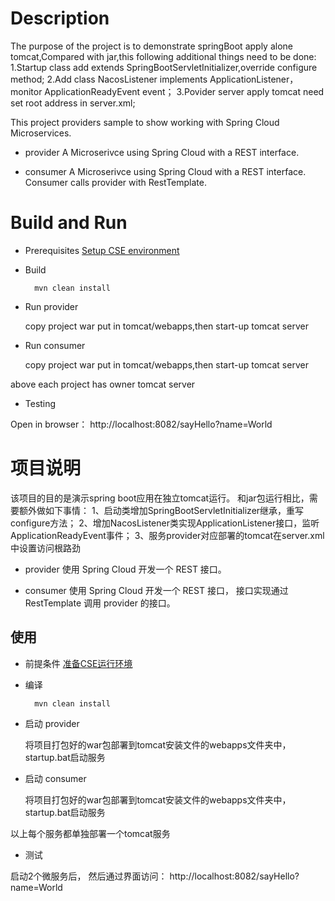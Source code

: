 # Description
The purpose of the project is to demonstrate springBoot apply alone tomcat,Compared with jar,this following additional things need to be done:
1.Startup class add extends SpringBootServletInitializer,override configure method;
2.Add class NacosListener implements ApplicationListener，monitor ApplicationReadyEvent event；
3.Povider server apply tomcat need set root address in server.xml;

This project providers sample to show working with Spring Cloud Microservices. 

* provider
A Microserivce using Spring Cloud with a REST interface.

* consumer
A Microserivce using Spring Cloud with a REST interface. Consumer calls provider with RestTemplate.

# Build and Run

* Prerequisites
[Setup CSE environment](../CSE-ENV.md)

* Build

        mvn clean install

* Run provider

  copy project war put in tomcat/webapps,then start-up tomcat server

* Run consumer

  copy project war put in tomcat/webapps,then start-up tomcat server
  
above each project has owner tomcat server

* Testing

Open in browser： http://localhost:8082/sayHello?name=World

# 项目说明
该项目的目的是演示spring boot应用在独立tomcat运行。 和jar包运行相比，需要额外做如下事情：
1、启动类增加SpringBootServletInitializer继承，重写configure方法；
2、增加NacosListener类实现ApplicationListener接口，监听ApplicationReadyEvent事件；
3、服务provider对应部署的tomcat在server.xml中设置访问根路劲

* provider
使用 Spring Cloud 开发一个 REST 接口。

* consumer
使用 Spring Cloud 开发一个 REST 接口， 接口实现通过 RestTemplate 调用 provider 的接口。

## 使用

* 前提条件
[准备CSE运行环境](../CSE-ENV_CN.md)

* 编译

        mvn clean install

* 启动 provider

  将项目打包好的war包部署到tomcat安装文件的webapps文件夹中，startup.bat启动服务

* 启动 consumer

  将项目打包好的war包部署到tomcat安装文件的webapps文件夹中，startup.bat启动服务
  
以上每个服务都单独部署一个tomcat服务

* 测试

启动2个微服务后， 然后通过界面访问： http://localhost:8082/sayHello?name=World
